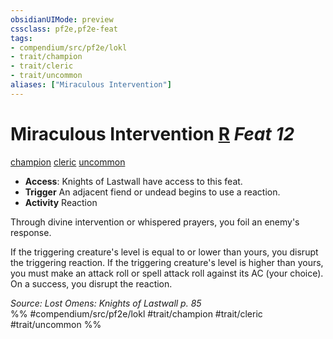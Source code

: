 ```yaml
---
obsidianUIMode: preview
cssclass: pf2e,pf2e-feat
tags:
- compendium/src/pf2e/lokl
- trait/champion
- trait/cleric
- trait/uncommon
aliases: ["Miraculous Intervention"]
---
```

# Miraculous Intervention  [R](chapter-9-playing-the-game.md#Actions "Reaction") *Feat 12*  
[champion](Reference/Rules/Traits/champion.md "Champion Class Trait")  [cleric](Reference/Rules/Traits/cleric.md "Cleric Class Trait")  [uncommon](uncommon.md "Uncommon Rarity Trait")  

- **Access**: Knights of Lastwall have access to this feat.
- **Trigger** An adjacent fiend or undead begins to use a reaction.
- **Activity** Reaction

Through divine intervention or whispered prayers, you foil an enemy's response.

If the triggering creature's level is equal to or lower than yours, you disrupt the triggering reaction. If the triggering creature's level is higher than yours, you must make an attack roll or spell attack roll against its AC (your choice). On a success, you disrupt the reaction.

*Source: Lost Omens: Knights of Lastwall p. 85*  
%% #compendium/src/pf2e/lokl #trait/champion #trait/cleric #trait/uncommon %%